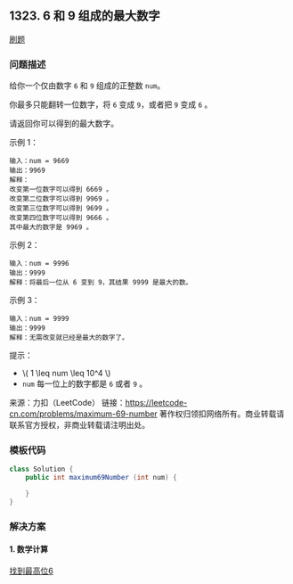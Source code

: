 <script src="https://cdn.bootcss.com/mathjax/2.7.7/MathJax.js?config=TeX-AMS-MML_HTMLorMML"></script>

## 1323. 6 和 9 组成的最大数字

[刷题](qu1323/solu/Solution.java)

### 问题描述

给你一个仅由数字 `6` 和 `9` 组成的正整数 `num`。

你最多只能翻转一位数字，将 `6` 变成 `9`，或者把 `9` 变成 `6` 。

请返回你可以得到的最大数字。

示例 1：

```
输入：num = 9669
输出：9969
解释：
改变第一位数字可以得到 6669 。
改变第二位数字可以得到 9969 。
改变第三位数字可以得到 9699 。
改变第四位数字可以得到 9666 。
其中最大的数字是 9969 。
```

示例 2：

```
输入：num = 9996
输出：9999
解释：将最后一位从 6 变到 9，其结果 9999 是最大的数。
```

示例 3：

```
输入：num = 9999
输出：9999
解释：无需改变就已经是最大的数字了。
```
 

提示：

* \\( 1 \leq num \leq 10^4 \\)
* `num` 每一位上的数字都是 `6` 或者 `9` 。

来源：力扣（LeetCode）
链接：https://leetcode-cn.com/problems/maximum-69-number
著作权归领扣网络所有。商业转载请联系官方授权，非商业转载请注明出处。


### 模板代码

``` java
class Solution {
    public int maximum69Number (int num) {

    }
}
```

### 解决方案

#### 1. 数学计算

[找到最高位6](qu1323/solu1/Solution.java)

